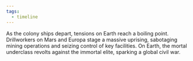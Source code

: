 ```yaml
---
tags:
  - timeline
---
```

As the colony ships depart, tensions on Earth reach a boiling point. Drillworkers on Mars and Europa stage a massive uprising, sabotaging mining operations and seizing control of key facilities. On Earth, the mortal underclass revolts against the immortal elite, sparking a global civil war.